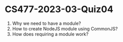 # CS477-2023-03-Quiz04
1. Why we need to have a module?
2. How to create NodeJS module using CommonJS?
3. How does requiring a module work?
